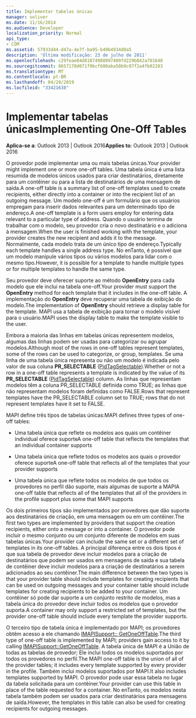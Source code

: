 ```yaml
---
title: Implementar tabelas únicas
manager: soliver
ms.date: 11/16/2014
ms.audience: Developer
localization_priority: Normal
api_type:
- COM
ms.assetid: 57933d44-d47a-4e7f-ba95-b49b4934d0a5
description: 'Última modificação: 23 de julho de 2011'
ms.openlocfilehash: c29feae84d81874988997409fd229b042a701640
ms.sourcegitcommit: 8657170d071f9bcf680aba50b9c07f2a4fb82283
ms.translationtype: MT
ms.contentlocale: pt-BR
ms.lasthandoff: 04/28/2019
ms.locfileid: "33421638"
---
```

# <a name="implementing-one-off-tables"></a><span data-ttu-id="87a05-103">Implementar tabelas únicas</span><span class="sxs-lookup"><span data-stu-id="87a05-103">Implementing One-Off Tables</span></span>

<span data-ttu-id="87a05-104">**Aplica-se a**: Outlook 2013 | Outlook 2016</span><span class="sxs-lookup"><span data-stu-id="87a05-104">**Applies to**: Outlook 2013 | Outlook 2016</span></span> 
  
<span data-ttu-id="87a05-105">O provedor pode implementar uma ou mais tabelas únicas.</span><span class="sxs-lookup"><span data-stu-id="87a05-105">Your provider might implement one or more one-off tables.</span></span> <span data-ttu-id="87a05-106">Uma tabela única é uma lista resumida de modelos únicos usados para criar destinatários, diretamente para um contêiner ou para a lista de destinatários de uma mensagem de saída.</span><span class="sxs-lookup"><span data-stu-id="87a05-106">A one-off table is a summary list of one-off templates used to create recipients, either directly into a container or into the recipient list of an outgoing message.</span></span> <span data-ttu-id="87a05-107">Um modelo one-off é um formulário que os usuários empregam para inserir dados relevantes para um determinado tipo de endereço.</span><span class="sxs-lookup"><span data-stu-id="87a05-107">A one-off template is a form users employ for entering data relevant to a particular type of address.</span></span> <span data-ttu-id="87a05-108">Quando o usuário termina de trabalhar com o modelo, seu provedor cria o novo destinatário e o adiciona à mensagem.</span><span class="sxs-lookup"><span data-stu-id="87a05-108">When the user is finished working with the template, your provider creates the new recipient and adds it to the message.</span></span> <span data-ttu-id="87a05-109">Normalmente, cada modelo trata de um único tipo de endereço.</span><span class="sxs-lookup"><span data-stu-id="87a05-109">Typically each template handles a single address type.</span></span> <span data-ttu-id="87a05-110">No enTanto, é possível que um modelo manipule vários tipos ou vários modelos para lidar com o mesmo tipo.</span><span class="sxs-lookup"><span data-stu-id="87a05-110">However, it is possible for a template to handle multiple types or for multiple templates to handle the same type.</span></span> 
  
<span data-ttu-id="87a05-111">Seu provedor deve oferecer suporte ao método **OpenEntry** para cada modelo que ele inclui na tabela one-off.</span><span class="sxs-lookup"><span data-stu-id="87a05-111">Your provider must support the **OpenEntry** method for each template that it includes in the one-off table.</span></span> <span data-ttu-id="87a05-112">A implementação do **OpenEntry** deve recuperar uma tabela de exibição do modelo.</span><span class="sxs-lookup"><span data-stu-id="87a05-112">The implementation of **OpenEntry** should retrieve a display table for the template.</span></span> <span data-ttu-id="87a05-113">MAPI usa a tabela de exibição para tornar o modelo visível para o usuário.</span><span class="sxs-lookup"><span data-stu-id="87a05-113">MAPI uses the display table to make the template visible to the user.</span></span> 
  
<span data-ttu-id="87a05-114">Embora a maioria das linhas em tabelas únicas representem modelos, algumas das linhas podem ser usadas para categorizar ou agrupar modelos.</span><span class="sxs-lookup"><span data-stu-id="87a05-114">Although most of the rows in one-off tables represent templates, some of the rows can be used to categorize, or group, templates.</span></span> <span data-ttu-id="87a05-115">Se uma linha de uma tabela única representa ou não um modelo é indicada pelo valor de sua coluna **PR_SELECTABLE** ([PidTagSelectable](pidtagselectable-canonical-property.md)).</span><span class="sxs-lookup"><span data-stu-id="87a05-115">Whether or not a row in a one-off table represents a template is indicated by the value of its **PR_SELECTABLE** ([PidTagSelectable](pidtagselectable-canonical-property.md)) column.</span></span> <span data-ttu-id="87a05-116">As linhas que representam modelos têm a coluna PR_SELECTABLE definida como TRUE; as linhas que não representam modelos foram definidas como FALSE.</span><span class="sxs-lookup"><span data-stu-id="87a05-116">Rows that represent templates have the PR_SELECTABLE column set to TRUE; rows that do not represent templates have it set to FALSE.</span></span>
  
<span data-ttu-id="87a05-117">MAPI define três tipos de tabelas únicas:</span><span class="sxs-lookup"><span data-stu-id="87a05-117">MAPI defines three types of one-off tables:</span></span>
  
- <span data-ttu-id="87a05-118">Uma tabela única que reflete os modelos aos quais um contêiner individual oferece suporte</span><span class="sxs-lookup"><span data-stu-id="87a05-118">A one-off table that reflects the templates that an individual container supports</span></span>
    
- <span data-ttu-id="87a05-119">Uma tabela única que reflete todos os modelos aos quais o provedor oferece suporte</span><span class="sxs-lookup"><span data-stu-id="87a05-119">A one-off table that reflects all of the templates that your provider supports</span></span> 
    
- <span data-ttu-id="87a05-120">Uma tabela única que reflete todos os modelos de que todos os provedores no perfil dão suporte, mais algumas de suporte a MAPI</span><span class="sxs-lookup"><span data-stu-id="87a05-120">A one-off table that reflects all of the templates that all of the providers in the profile support plus some that MAPI supports</span></span>
    
<span data-ttu-id="87a05-121">Os dois primeiros tipos são implementados por provedores que dão suporte aos destinatários de criação, em uma mensagem ou em um contêiner.</span><span class="sxs-lookup"><span data-stu-id="87a05-121">The first two types are implemented by providers that support the creation recipients, either onto a message or into a container.</span></span> <span data-ttu-id="87a05-122">O provedor pode incluir o mesmo conjunto ou um conjunto diferente de modelos em suas tabelas únicas.</span><span class="sxs-lookup"><span data-stu-id="87a05-122">Your provider can include the same set or a different set of templates in its one-off tables.</span></span> <span data-ttu-id="87a05-123">A principal diferença entre os dois tipos é que sua tabela de provedor deve incluir modelos para a criação de destinatários que podem ser usados em mensagens de saída e sua tabela de contêiner deve incluir modelos para a criação de destinatários a serem adicionados ao seu contêiner.</span><span class="sxs-lookup"><span data-stu-id="87a05-123">The main difference between the two types is that your provider table should include templates for creating recipients that can be used on outgoing messages and your container table should include templates for creating recipients to be added to your container.</span></span> <span data-ttu-id="87a05-124">Um contêiner só pode dar suporte a um conjunto restrito de modelos, mas a tabela única do provedor deve incluir todos os modelos que o provedor suporta.</span><span class="sxs-lookup"><span data-stu-id="87a05-124">A container may only support a restricted set of templates, but the provider one-off table should include every template the provider supports.</span></span>
  
<span data-ttu-id="87a05-125">O terceiro tipo de tabela única é implementado por MAPI; os provedores obtêm acesso a ele chamando [IMAPISupport:: GetOneOffTable](imapisupport-getoneofftable.md).</span><span class="sxs-lookup"><span data-stu-id="87a05-125">The third type of one-off table is implemented by MAPI; providers gain access to it by calling [IMAPISupport::GetOneOffTable](imapisupport-getoneofftable.md).</span></span> <span data-ttu-id="87a05-126">A tabela única de MAPI é a União de todas as tabelas de provedor; Ele inclui todos os modelos suportados por todos os provedores no perfil.</span><span class="sxs-lookup"><span data-stu-id="87a05-126">The MAPI one-off table is the union of all of the provider tables; it includes every template supported by every provider in the profile.</span></span> <span data-ttu-id="87a05-127">Também inclui modelos suportados por MAPI.</span><span class="sxs-lookup"><span data-stu-id="87a05-127">It also includes templates supported by MAPI.</span></span> <span data-ttu-id="87a05-128">O provedor pode usar essa tabela no lugar da tabela solicitada para um contêiner.</span><span class="sxs-lookup"><span data-stu-id="87a05-128">Your provider can use this table in place of the table requested for a container.</span></span> <span data-ttu-id="87a05-129">No enTanto, os modelos nesta tabela também podem ser usados para criar destinatários para mensagens de saída.</span><span class="sxs-lookup"><span data-stu-id="87a05-129">However, the templates in this table can also be used for creating recipients for outgoing messages.</span></span>
  

